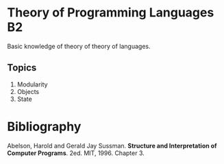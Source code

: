 # Theory of Programming Languages B2
Basic knowledge of theory of theory of languages.

## Topics
1.	Modularity 
2.	Objects
3.	State

# Bibliography
Abelson, Harold and Gerald Jay Sussman. **Structure and Interpretation of Computer Programs**. 2ed. MIT, 1996.  Chapter 3.